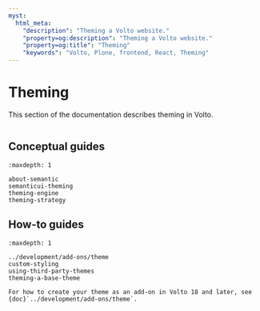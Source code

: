 ```yaml
---
myst:
  html_meta:
    "description": "Theming a Volto website."
    "property=og:description": "Theming a Volto website."
    "property=og:title": "Theming"
    "keywords": "Volto, Plone, frontend, React, Theming"
---
```


# Theming

This section of the documentation describes theming in Volto.

```{include} ../_inc/_semantic-ui-deprecation.md
```

## Conceptual guides

```{toctree}
:maxdepth: 1

about-semantic
semanticui-theming
theming-engine
theming-strategy
```


## How-to guides

```{toctree}
:maxdepth: 1

../development/add-ons/theme
custom-styling
using-third-party-themes
theming-a-base-theme
```

```{seealso}
For how to create your theme as an add-on in Volto 18 and later, see {doc}`../development/add-ons/theme`.
```
